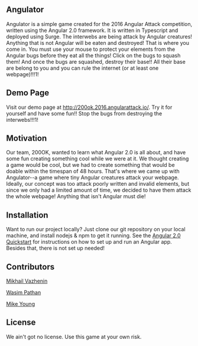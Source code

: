## Angulator

Angulator is a simple game created for the 2016 Angular Attack competition, written using the Angular 2.0 framework. It is written in Typescript and deployed using Surge.
The interwebs are being attack by Angular creatures! Anything that is not Angular will be eaten and destroyed! That is where you come in. You must use your mouse to protect your elements from the Angular bugs before they eat all the things!
Click on the bugs to squash them! And once the bugs are squashed, destroy their base!! All their base are belong to you and you can rule the internet (or at least one webpage)!!!1!

## Demo Page

Visit our demo page at <a href="http://200ok.2016.angularattack.io/" target="_blank">http://200ok.2016.angularattack.io/</a>. Try it for yourself and have some fun!! Stop the bugs from destroying the interwebs!!!1! 

## Motivation

Our team, 200OK, wanted to learn what Angular 2.0 is all about, and have some fun creating something cool while we were at it. We thought creating a game would be cool, but we had to create something that would be doable within the timespan of 48 hours. That's where we came up with Angulator--a game where tiny Angular creatures attack your webpage. Ideally, our concept was too attack poorly written and invalid elements, but since we only had a limited amount of time, we decided to have them attack the whole webpage! Anything that isn't Angular must die!

## Installation

Want to run our project locally? Just clone our git repository on your local machine, and install nodejs & npm to get it running.
See the [Angular 2.0 Quickstart](https://angular.io/docs/ts/latest/quickstart.html) for instructions on how to set up and run an Angular app. Besides that, there is not set up needed!

## Contributors

[Mikhail Vazhenin](https://github.com/MikeVaz)

[Wasim Pathan](https://github.com/wasimpathan5)

[Mike Young](https://github.com/orofbrown)

## License

We ain't got no license. Use this game at your own risk.
